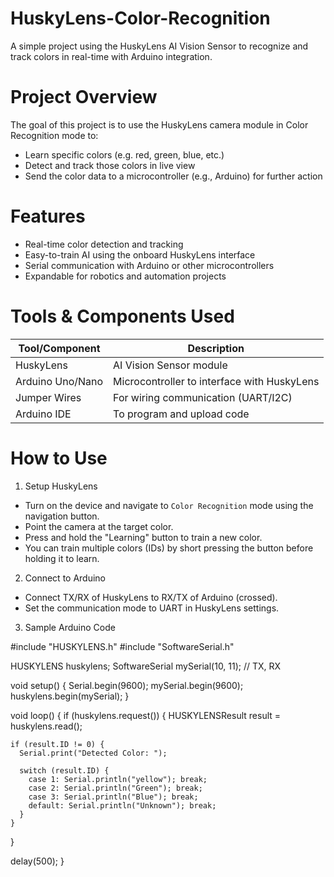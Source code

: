 # HuskyLens-Color-Recognition
A simple project using the HuskyLens AI Vision Sensor to recognize and track colors in real-time with Arduino integration.

# Project Overview
The goal of this project is to use the HuskyLens camera module in Color Recognition mode to:
- Learn specific colors (e.g. red, green, blue, etc.)
- Detect and track those colors in live view
- Send the color data to a microcontroller (e.g., Arduino) for further action

# Features
- Real-time color detection and tracking
- Easy-to-train AI using the onboard HuskyLens interface
- Serial communication with Arduino or other microcontrollers
- Expandable for robotics and automation projects

# Tools & Components Used

| Tool/Component     | Description                                   |
|--------------------|-----------------------------------------------|
| HuskyLens          | AI Vision Sensor module                       |
| Arduino Uno/Nano   | Microcontroller to interface with HuskyLens   |
| Jumper Wires       | For wiring communication (UART/I2C)           |
| Arduino IDE        | To program and upload code                    |

# How to Use
1. Setup HuskyLens
- Turn on the device and navigate to `Color Recognition` mode using the navigation button.
- Point the camera at the target color.
- Press and hold the "Learning" button to train a new color.
- You can train multiple colors (IDs) by short pressing the button before holding it to learn.

2. Connect to Arduino
- Connect TX/RX of HuskyLens to RX/TX of Arduino (crossed).
- Set the communication mode to UART in HuskyLens settings.

3. Sample Arduino Code

#include "HUSKYLENS.h"
#include "SoftwareSerial.h"

HUSKYLENS huskylens;
SoftwareSerial mySerial(10, 11); // TX, RX

void setup() {
  Serial.begin(9600);
  mySerial.begin(9600);
  huskylens.begin(mySerial);
}

void loop() {
  if (huskylens.request()) {
    HUSKYLENSResult result = huskylens.read();

    if (result.ID != 0) {
      Serial.print("Detected Color: ");

      switch (result.ID) {
        case 1: Serial.println("yellow"); break;
        case 2: Serial.println("Green"); break;
        case 3: Serial.println("Blue"); break;
        default: Serial.println("Unknown"); break;
      }
    }
  }

  delay(500);
}
